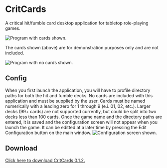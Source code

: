 # CritCards
A critical hit/fumble card desktop application for tabletop role-playing games.

![Program with cards shown.](https://imgur.com/a/XwOt0rB)

The cards shown (above) are for demonstration purposes only and are not included.

![Program with no cards shown.](https://i.imgur.com/3QEcyuW.png)

## Config

When you first launch the application, you will have to profile directory paths for both the hit and fumble decks. No cards are included with this application and must be supplied by the user. Cards must be named numerically with a leading zero for 1 through 9 (e.i. 01, 02, etc.). Larger decks (99+ cards) are not supported currently, but could be split into two decks less than 100 cards. Once the game name and the directory paths are entered, it is saved and the configuration screen will not appear when you launch the game. It can be editted at a later time by pressing the Edit Configuration button on the main window.
![Configuration screen shown.](https://i.imgur.com/6aX0AzI.png)


## Download

[Click here to download CritCards 0.1.2.](https://github.com/VeryColdAir/CritCards/blob/master/CritCards_0_1_2.exe)
